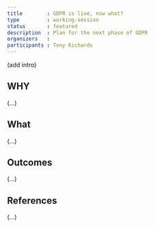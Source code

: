```yaml
---
title        : GDPR is live, now what?
type         : working-session
status       : featured
description  : Plan for the next phase of GDPR
organizers   :
participants : Tony Richards
---
```


(add intro)

## WHY

(...)

## What

(...)

## Outcomes

(...)

## References

(...)
